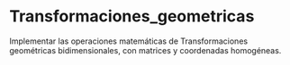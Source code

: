 # Transformaciones_geometricas
Implementar las operaciones matemáticas de Transformaciones geométricas
bidimensionales, con matrices y coordenadas homogéneas.
